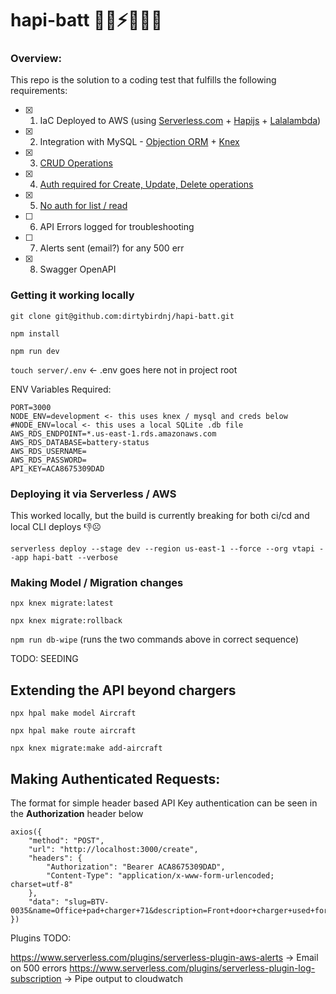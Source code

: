# hapi-batt 🛬🔌⚡️🛫🔋😎

### Overview:

This repo is the solution to a coding test that fulfills the following requirements:

- [x] 1. IaC Deployed to AWS (using [Serverless.com](https://github.com/serverless/serverless) + [Hapijs](https://github.com/hapijs/hapi) + [Lalalambda](https://github.com/hapipal/lalalambda))
- [x] 2. Integration with MySQL - [Objection ORM](https://vincit.github.io/objection.js/_) + [Knex](http://knexjs.org/)
- [X] 3. [CRUD Operations](https://github.com/dirtybirdnj/hapi-batt/blob/main/lib/routes/chargers.js)
- [x] 4. [Auth required for Create, Update, Delete operations](https://github.com/dirtybirdnj/hapi-batt/blob/main/server/plugins/auth.js)
- [x] 5. [No auth for list / read](https://github.com/dirtybirdnj/hapi-batt/blob/main/lib/routes/chargers.js#L9-L26=)
- [ ] 6. API Errors logged for troubleshooting
- [ ] 7. Alerts sent (email?) for any 500 err
- [x] 8. Swagger OpenAPI

### Getting it working locally

`git clone git@github.com:dirtybirdnj/hapi-batt.git`

`npm install`

`npm run dev`

`touch server/.env` <- .env goes here not in project root

ENV Variables Required:
```
PORT=3000
NODE_ENV=development <- this uses knex / mysql and creds below
#NODE_ENV=local <- this uses a local SQLite .db file
AWS_RDS_ENDPOINT=*.us-east-1.rds.amazonaws.com
AWS_RDS_DATABASE=battery-status
AWS_RDS_USERNAME=
AWS_RDS_PASSWORD=
API_KEY=ACA8675309DAD
```

### Deploying it via Serverless / AWS

This worked locally, but the build is currently breaking for both ci/cd and local CLI deploys 👎☹️

`serverless deploy --stage dev --region us-east-1 --force --org vtapi --app hapi-batt --verbose`

### Making Model / Migration changes

`npx knex migrate:latest`

`npx knex migrate:rollback`

`npm run db-wipe` (runs the two commands above in correct sequence)

TODO: SEEDING

## Extending the API beyond chargers

`npx hpal make model Aircraft`

`npx hpal make route aircraft`

`npx knex migrate:make add-aircraft`

## Making Authenticated Requests:

The format for simple header based API Key authentication can be seen in the **Authorization** header below

```
axios({
	"method": "POST",
	"url": "http://localhost:3000/create",
	"headers": {
		"Authorization": "Bearer ACA8675309DAD",
		"Content-Type": "application/x-www-form-urlencoded; charset=utf-8"
	},
	"data": "slug=BTV-0035&name=Office+pad+charger+71&description=Front+door+charger+used+for+airplanes+and+small+vehicles&location=22.55%2C+-73.45&network_protocol=OCPP+2.0"
})
```

Plugins TODO:

https://www.serverless.com/plugins/serverless-plugin-aws-alerts -> Email on 500 errors
https://www.serverless.com/plugins/serverless-plugin-log-subscription -> Pipe output to cloudwatch